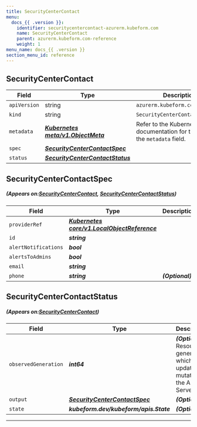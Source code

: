 ```yaml
---
title: SecurityCenterContact
menu:
  docs_{{ .version }}:
    identifier: securitycentercontact-azurerm.kubeform.com
    name: SecurityCenterContact
    parent: azurerm.kubeform.com-reference
    weight: 1
menu_name: docs_{{ .version }}
section_menu_id: reference
---
```


## SecurityCenterContact
| Field | Type | Description |
| ------ | ----- | ----------- |
| `apiVersion` | string | `azurerm.kubeform.com/v1alpha1` |
|    `kind` | string | `SecurityCenterContact` |
| `metadata` | ***[Kubernetes meta/v1.ObjectMeta](https://kubernetes.io/docs/reference/generated/kubernetes-api/v1.13/#objectmeta-v1-meta)***|Refer to the Kubernetes API documentation for the fields of the `metadata` field.|
| `spec` | ***[SecurityCenterContactSpec](#SecurityCenterContactSpec)***||
| `status` | ***[SecurityCenterContactStatus](#SecurityCenterContactStatus)***||
## SecurityCenterContactSpec
##### (Appears on:[SecurityCenterContact](#SecurityCenterContact), [SecurityCenterContactStatus](#SecurityCenterContactStatus))
| Field | Type | Description |
| ------ | ----- | ----------- |
| `providerRef` | ***[Kubernetes core/v1.LocalObjectReference](https://kubernetes.io/docs/reference/generated/kubernetes-api/v1.13/#localobjectreference-v1-core)***||
| `id` | ***string***||
| `alertNotifications` | ***bool***||
| `alertsToAdmins` | ***bool***||
| `email` | ***string***||
| `phone` | ***string***| ***(Optional)*** |
## SecurityCenterContactStatus
##### (Appears on:[SecurityCenterContact](#SecurityCenterContact))
| Field | Type | Description |
| ------ | ----- | ----------- |
| `observedGeneration` | ***int64***| ***(Optional)*** Resource generation, which is updated on mutation by the API Server.|
| `output` | ***[SecurityCenterContactSpec](#SecurityCenterContactSpec)***| ***(Optional)*** |
| `state` | ***kubeform.dev/kubeform/apis.State***| ***(Optional)*** |
---
